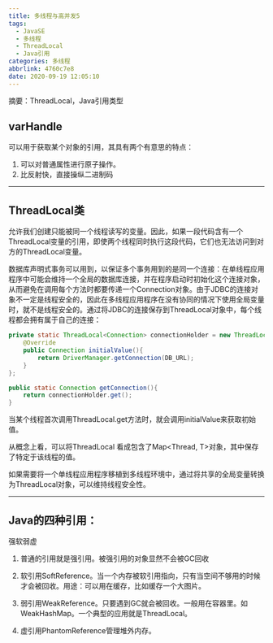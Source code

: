 ```yaml
---
title: 多线程与高并发5
tags:
  - JavaSE
  - 多线程
  - ThreadLocal
  - Java引用
categories: 多线程
abbrlink: 4760c7e8
date: 2020-09-19 12:05:10
---
```

摘要：ThreadLocal，Java引用类型

<!-- more -->

## varHandle

可以用于获取某个对象的引用，其具有两个有意思的特点：

1. 可以对普通属性进行原子操作。
2. 比反射快，直接操纵二进制码

---

## ThreadLocal类

允许我们创建只能被同一个线程读写的变量。因此，如果一段代码含有一个ThreadLocal变量的引用，即使两个线程同时执行这段代码，它们也无法访问到对方的ThreadLocal变量。

数据库声明式事务可以用到，以保证多个事务用到的是同一个连接：在单线程应用程序中可能会维持一个全局的数据库连接，并在程序启动时初始化这个连接对象，从而避免在调用每个方法时都要传递一个Connection对象。由于JDBC的连接对象不一定是线程安全的，因此在多线程应用程序在没有协同的情况下使用全局变量时，就不是线程安全的。通过将JDBC的连接保存到ThreadLocal对象中，每个线程都会拥有属于自己的连接：

```java 
private static ThreadLocal<Connection> connectionHolder = new ThreadLocal<Connection>(){
    @Override
    public Connection initialValue(){
        return DriverManager.getConnection(DB_URL);
    }
};

public static Connection getConnection(){
    return connectionHolder.get();
}
```

当某个线程首次调用ThreadLocal.get方法时，就会调用initialValue来获取初始值。

从概念上看，可以将ThreadLocal<T> 看成包含了Map<Thread, T>对象，其中保存了特定于该线程的值。

如果需要将一个单线程应用程序移植到多线程环境中，通过将共享的全局变量转换为ThreadLocal对象，可以维持线程安全性。

---

## Java的四种引用：

强软弱虚

1. 普通的引用就是强引用。被强引用的对象显然不会被GC回收

2. 软引用SoftReference。当一个内存被软引用指向，只有当空间不够用的时候才会被回收。用途：可以用在缓存，比如缓存一个大图片。

3. 弱引用WeakReference。只要遇到GC就会被回收。一般用在容器里。如WeakHashMap。一个典型的应用就是ThreadLocal。

4. 虚引用PhantomReference管理堆外内存。

